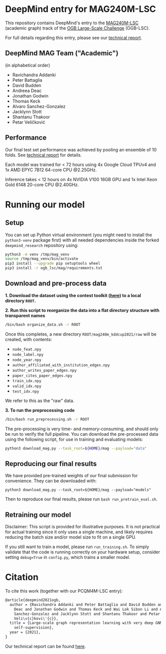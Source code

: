 # DeepMind entry for MAG240M-LSC

This repository contains DeepMind's entry to the [MAG240M-LSC](https://ogb.stanford.edu/kddcup2021/mag240m/) (academic graph) track of the
[OGB Large-Scale Challenge](https://ogb.stanford.edu/kddcup2021/) (OGB-LSC).

For full details regarding this entry, please see our [technical report](https://storage.googleapis.com/deepmind-ogb-lsc/reports/OGB_LSC_Tech_Report.pdf).

## DeepMind MAG Team ("Academic")

(in alphabetical order)

- Ravichandra Addanki
- Peter Battaglia
- David Budden
- Andreea Deac
- Jonathan Godwin
- Thomas Keck
- Alvaro Sanchez-Gonzalez
- Jacklynn Stott
- Shantanu Thakoor
- Petar Veličković

## Performance

Our final test set performance was achieved by pooling an ensemble of 10 folds.
See [technical report](https://storage.googleapis.com/deepmind-ogb-lsc/reports/OGB_LSC_Tech_Report.pdf) for details.

Each model was trained for < 72 hours using 4x Google Cloud TPUv4 and 1x AMD
EPYC 7B12 64-core CPU @2.25GHz.

Inference takes < 12 hours on 4x NVIDIA V100 16GB GPU and 1x Intel Xeon Gold
6148 20-core CPU @2.40GHz.

# Running our model

## Setup

You can set up Python virtual environment (you might need to install the
`python3-venv` package first) with all needed dependencies inside the forked
`deepmind_research` repository using:

```bash
python3 -m venv /tmp/mag_venv
source /tmp/mag_venv/bin/activate
pip3 install --upgrade pip setuptools wheel
pip3 install -r ogb_lsc/mag/requirements.txt
```

## Download and pre-process data


**1. Download the dataset using the contest toolkit ([here](https://ogb.stanford.edu/kddcup2021/mag240m/#dataset)) to a local directory
`ROOT`.**

**2. Run this script to reorganize the data into a flat directory structure with
transparent names**

```bash
/bin/bash organize_data.sh -r ROOT
```

Once this completes, a new directory `ROOT/mag240m_kddcup2021/raw` will be
created, with contents:

- `node_feat.npy`
- `node_label.npy`
- `node_year.npy`
- `author_affiliated_with_institution_edges.npy`
- `author_writes_paper_edges.npy`
- `paper_cites_paper_edges.npy`
- `train_idx.npy`
- `valid_idx.npy`
- `test_idx.npy`

We refer to this as the "raw" data.

**3. To run the preprocessing code**
```bash
/bin/bash run_preprocessing.sh -r ROOT
```

The pre-processing is very time- and memory-consuming, and should only be run
to verify the full pipeline. You can download the pre-processed data using the
following script, for use in training and evaluating models:

```bash
python3 download_mag.py --task_root=${HOME}/mag --payload="data"
```


## Reproducing our final results

We have provided pre-trained weights of our final submission for convenience.
They can be downloaded with:
```
python3 download_mag.py --task_root=${HOME}/mag --payload="models"
```
Then to reproduce our final results, please run `bash run_pretrain_eval.sh`.


## Retraining our model

Disclaimer: This script is provided for illustrative purposes. It is not
practical for actual training since it only uses a single machine, and likely
requires reducing the batch size and/or model size to fit on a single GPU.

If you still want to train a model, please run `run_training.sh`. To simply
validate that the code is running correctly on your hardware setup, consider
setting `debug=True` in `config.py`, which trains a smaller model.


# Citation

To cite this work (together with our PCQM4M-LSC entry):

```latex
@article{deepmind2021ogb,
  author = {Ravichandra Addanki and Peter Battaglia and David Budden and Andreea
    Deac and Jonathan Godwin and Thomas Keck and Wai Lok Sibon Li and Alvaro
    Sanchez-Gonzalez and Jacklynn Stott and Shantanu Thakoor and Petar
    Veli\v{c}kovi\'{c}},
  title = {Large-scale graph representation learning with very deep GNNs and
    self-supervision},
  year = {2021},
}
```

Our technical report can be found [here](https://storage.googleapis.com/deepmind-ogb-lsc/reports/OGB_LSC_Tech_Report.pdf).
